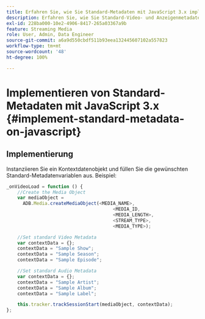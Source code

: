 ```yaml
---
title: Erfahren Sie, wie Sie Standard-Metadaten mit JavaScript 3.x implementieren.
description: Erfahren Sie, wie Sie Standard-Video- und Anzeigenmetadaten festlegen, die mit Tracking-Aufrufen in Browser-Apps (JS 3.x) gesendet werden.
exl-id: 228ba000-10e2-4906-8417-265a03367a9b
feature: Streaming Media
role: User, Admin, Data Engineer
source-git-commit: a6a9d550cbdf511b93eea132445607102a557823
workflow-type: tm+mt
source-wordcount: '48'
ht-degree: 100%

---
```


# Implementieren von Standard-Metadaten mit JavaScript 3.x {#implement-standard-metadata-on-javascript}

## Implementierung

Instanziieren Sie ein Kontextdatenobjekt und füllen Sie die gewünschten Standard-Metadatenvariablen aus. Beispiel:

```js
_onVideoLoad = function () {
    //Create the Media Object
    var mediaObject =
      ADB.Media.createMediaObject(<MEDIA_NAME>,
                                       <MEDIA_ID,
                                       <MEDIA_LENGTH>,
                                       <STREAM_TYPE>,
                                       <MEDIA_TYPE>);

    //Set standard Video Metadata
    var contextData = {};
    contextData = "Sample Show";
    contextData = "Sample Season";
    contextData = "Sample Episode";

    //Set standard Audio Metadata
    var contextData = {};
    contextData = "Sample Artist";
    contextData = "Sample Album";
    contextData = "Sample Label";

    this.tracker.trackSessionStart(mediaObject, contextData);
};
```
